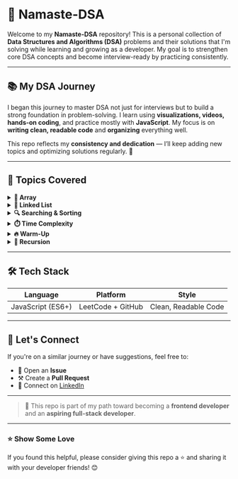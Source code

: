 # 🚀 Namaste-DSA

Welcome to my **Namaste-DSA** repository! This is a personal collection of **Data Structures and Algorithms (DSA)** problems and their solutions that I'm solving while learning and growing as a developer. My goal is to strengthen core DSA concepts and become interview-ready by practicing consistently.

---

## 📚 My DSA Journey

I began this journey to master DSA not just for interviews but to build a strong foundation in problem-solving. I learn using **visualizations, videos, hands-on coding**, and practice mostly with **JavaScript**. My focus is on **writing clean, readable code** and **organizing** everything well.

This repo reflects my **consistency and dedication** — I’ll keep adding new topics and optimizing solutions regularly. 💪

---

## 📂 Topics Covered

<details>
  <summary><strong>🔢 Array</strong></summary>
  &nbsp;&nbsp;📁 <a href="./Array">Array Problems</a>
</details>

<details>
  <summary><strong>🔗 Linked List</strong></summary>

- 📁 <a href="./Linked-List/Cycle-Floyd's-Algo">Cycle Detection (Floyd's Algorithm)</a>  
- 📁 <a href="./Linked-List/Design-linked-list">Design Linked List</a>  
- 📁 <a href="./Linked-List/Intersection-in-Linked-List">Intersection in Linked List</a>  
- 📁 <a href="./Linked-List/Linked-List-Cycle-HashTable">Linked List Cycle (Hash Table)</a>  
- 📁 <a href="./Linked-List/Middle-of-the-Linked-List">Middle of the Linked List</a>  
- 📁 <a href="./Linked-List/Palindrome-Linked-List">Palindrome Linked List</a>  
- 📁 <a href="./Linked-List/Remove-Elements">Remove Elements</a>  
- 📁 <a href="./Linked-List/Resverse-Linked-List">Reverse Linked List</a>
</details>

<details>
  <summary><strong>🔍 Searching & Sorting</strong></summary>
  &nbsp;&nbsp;📁 <a href="./Searching-&-Sorting">Go to Folder</a>
</details>

<details>
  <summary><strong>⏱️ Time Complexity</strong></summary>
  &nbsp;&nbsp;📁 <a href="./Time-Complexity">Go to Folder</a>
</details>

<details>
  <summary><strong>🔥 Warm-Up</strong></summary>
  &nbsp;&nbsp;📁 <a href="./Warm-Up">Go to Folder</a>
</details>

<details>
  <summary><strong>🔁 Recursion</strong></summary>
  &nbsp;&nbsp;📁 <a href="./recursion">Go to Folder</a>
</details>

---

## 🛠️ Tech Stack

| Language | Platform       | Style     |
|----------|----------------|-----------|
| JavaScript (ES6+) | LeetCode + GitHub | Clean, Readable Code |

---

## 🤝 Let's Connect

If you're on a similar journey or have suggestions, feel free to:

- 💬 Open an **Issue**  
- ⚒️ Create a **Pull Request**
- 👋 Connect on [LinkedIn](https://www.linkedin.com/in/your-link)

---

> 🚧 This repo is part of my path toward becoming a **frontend developer** and an **aspiring full-stack developer**.

---

### ⭐️ Show Some Love

If you found this helpful, please consider giving this repo a ⭐ and sharing it with your developer friends! 😊
